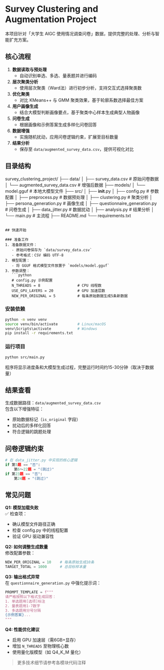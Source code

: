 # Survey Clustering and Augmentation Project

本项目针对「大学生 AIGC 使用情况调查问卷」数据，提供完整的处理、分析与智能扩充方案。

## 核心流程
1. **数据读取与预处理**  
   - 自动识别单选、多选、量表题并进行编码
2. **层次聚类分析**  
   - 使用层次聚类（Ward法）进行初步分析，支持交互式选择聚类数
3. **优化聚类**  
   - 对比 KMeans++ 与 GMM 聚类效果，基于轮廓系数选择最佳方案
4. **用户画像生成**  
   - 结合大模型判断画像要点，基于聚类中心样本生成典型人物画像
5. **问卷生成**  
   - 根据画像和示例答案生成多样化问卷回答
6. **数据增强**  
   - 实施随机扰动，应用问卷逻辑约束，扩展至目标数量
7. **结果分析**  
   - 保存至 `data/augmented_survey_data.csv`，提供可视化对比

## 目录结构

survey_clustering_project/
├── data/
│   ├── survey_data.csv          # 原始问卷数据
│   └── augmented_survey_data.csv # 增强后数据
├── models/
│   └── model.gguf               # 本地大模型文件
├── src/
│   ├── __init__.py
│   ├── config.py                # 参数配置
│   ├── preprocess.py            # 数据预处理
│   ├── clustering.py            # 聚类分析
│   ├── persona_generation.py    # 画像生成
│   ├── questionnaire_generation.py # 问卷生成
│   ├── data_jitter.py           # 数据扰动
│   ├── analysis.py              # 结果分析
│   └── main.py                  # 主流程
├── README.md
└── requirements.txt
```

## 快速开始

### 准备工作
1. 准备数据文件：
   - 原始问卷保存为 `data/survey_data.csv`
   - 参考格式：CSV 编码 UTF-8
2. 模型配置：
   - 将 GGUF 格式模型文件放置于 `models/model.gguf`
3. 参数调整：
   ```python
   # config.py 示例配置
   N_THREADS = 8                 # CPU 线程数
   USE_GPU_LAYERS = 20           # GPU 加速层数
   NEW_PER_ORIGINAL = 5          # 每条原始数据生成5条新数据
```

### 安装依赖
```bash
python -m venv venv
source venv/bin/activate         # Linux/macOS
venv\Scripts\activate            # Windows
pip install -r requirements.txt
```

### 运行项目
```bash
python src/main.py
```
程序将显示进度条和大模型生成过程，完整运行时间约15-30分钟（取决于数据量）

## 结果查看
生成数据路径：`data/augmented_survey_data.csv`  
包含以下增强特征：
- 原始数据标记（`is_original` 字段）
- 扰动后的多样化回答
- 符合逻辑的跳题处理

## 问卷逻辑约束
```python
# 在 data_jitter.py 中实现的核心逻辑
if 第5题 == "否":
    第6～22题 = "(跳过)"
if 第23题 == "否":
    第24题 = "(跳过)"
```

## 常见问题
**Q1: 模型加载失败**  
✅ 检查项：  
- 确认模型文件路径正确  
- 检查 config.py 中的线程配置  
- 验证 GPU 驱动兼容性  

**Q2: 如何调整生成数量**  
修改配置参数：  
```python
NEW_PER_ORIGINAL = 10    # 每条原始生成10条
TARGET_TOTAL = 1000      # 总目标样本量
```

**Q3: 输出格式异常**  
在 `questionnaire_generation.py` 中强化提示词：
```python
PROMPT_TEMPLATE = f"""
请严格按照以下格式生成回答：
1. 单选题用[选项]标注
2. 量表题用1-7数字
3. 多选题用分号分隔
{示例答案}...
"""
```

**Q4: 性能优化建议**  
- 启用 GPU 加速层（需6GB+显存）
- 增加 `N_THREADS` 至物理核心数
- 使用量化版模型（如 Q4_K_M 量化）

> 更多技术细节请参考各模块代码注释